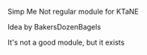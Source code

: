 Simp Me Not regular module for KTaNE

Idea by BakersDozenBagels

It's not a good module, but it exists